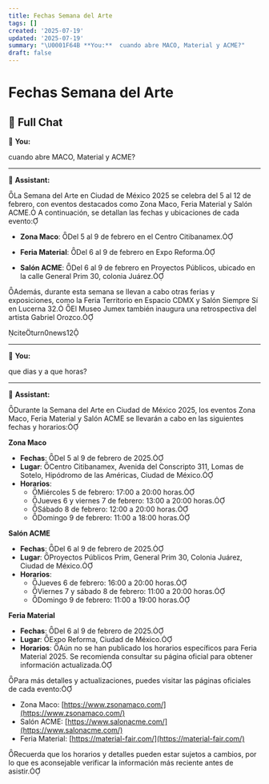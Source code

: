 ```yaml
---
title: Fechas Semana del Arte
tags: []
created: '2025-07-19'
updated: '2025-07-19'
summary: "\U0001F64B **You:**  cuando abre MACO, Material y ACME?"
draft: false
---
```


# Fechas Semana del Arte

## 🧠 Full Chat

🙋 **You:**

cuando abre MACO, Material y ACME?

---

🤖 **Assistant:**

La Semana del Arte en Ciudad de México 2025 se celebra del 5 al 12 de febrero, con eventos destacados como Zona Maco, Feria Material y Salón ACME. A continuación, se detallan las fechas y ubicaciones de cada evento:

- **Zona Maco**: Del 5 al 9 de febrero en el Centro Citibanamex.

- **Feria Material**: Del 6 al 9 de febrero en Expo Reforma.

- **Salón ACME**: Del 6 al 9 de febrero en Proyectos Públicos, ubicado en la calle General Prim 30, colonia Juárez.

Además, durante esta semana se llevan a cabo otras ferias y exposiciones, como la Feria Territorio en Espacio CDMX y Salón Siempre Sí en Lucerna 32. El Museo Jumex también inaugura una retrospectiva del artista Gabriel Orozco.

citeturn0news12

---

🙋 **You:**

que dias y a que horas?

---

🤖 **Assistant:**

Durante la Semana del Arte en Ciudad de México 2025, los eventos Zona Maco, Feria Material y Salón ACME se llevarán a cabo en las siguientes fechas y horarios:

**Zona Maco**
- **Fechas**: Del 5 al 9 de febrero de 2025.
- **Lugar**: Centro Citibanamex, Avenida del Conscripto 311, Lomas de Sotelo, Hipódromo de las Américas, Ciudad de México.
- **Horarios**:
  - Miércoles 5 de febrero: 17:00 a 20:00 horas.
  - Jueves 6 y viernes 7 de febrero: 13:00 a 20:00 horas.
  - Sábado 8 de febrero: 12:00 a 20:00 horas.
  - Domingo 9 de febrero: 11:00 a 18:00 horas.

**Salón ACME**
- **Fechas**: Del 6 al 9 de febrero de 2025.
- **Lugar**: Proyectos Públicos Prim, General Prim 30, Colonia Juárez, Ciudad de México.
- **Horarios**:
  - Jueves 6 de febrero: 16:00 a 20:00 horas.
  - Viernes 7 y sábado 8 de febrero: 11:00 a 20:00 horas.
  - Domingo 9 de febrero: 11:00 a 19:00 horas.

**Feria Material**
- **Fechas**: Del 6 al 9 de febrero de 2025.
- **Lugar**: Expo Reforma, Ciudad de México.
- **Horarios**: Aún no se han publicado los horarios específicos para Feria Material 2025. Se recomienda consultar su página oficial para obtener información actualizada.

Para más detalles y actualizaciones, puedes visitar las páginas oficiales de cada evento:

- Zona Maco: [https://www.zsonamaco.com/](https://www.zsonamaco.com/)
- Salón ACME: [https://www.salonacme.com/](https://www.salonacme.com/)
- Feria Material: [https://material-fair.com/](https://material-fair.com/)

Recuerda que los horarios y detalles pueden estar sujetos a cambios, por lo que es aconsejable verificar la información más reciente antes de asistir.